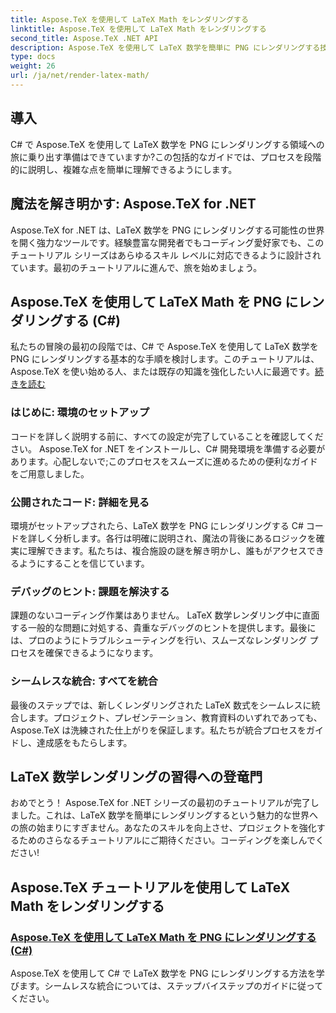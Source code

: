 ```yaml
---
title: Aspose.TeX を使用して LaTeX Math をレンダリングする
linktitle: Aspose.TeX を使用して LaTeX Math をレンダリングする
second_title: Aspose.TeX .NET API
description: Aspose.TeX を使用して LaTeX 数学を簡単に PNG にレンダリングする技術を発見してください。 C# のガイドを使用してプロセスをマスターし、統合を確実にして洗練された結果を実現します。
type: docs
weight: 26
url: /ja/net/render-latex-math/
---
```

## 導入

C# で Aspose.TeX を使用して LaTeX 数学を PNG にレンダリングする領域への旅に乗り出す準備はできていますか?この包括的なガイドでは、プロセスを段階的に説明し、複雑な点を簡単に理解できるようにします。

## 魔法を解き明かす: Aspose.TeX for .NET

Aspose.TeX for .NET は、LaTeX 数学を PNG にレンダリングする可能性の世界を開く強力なツールです。経験豊富な開発者でもコーディング愛好家でも、このチュートリアル シリーズはあらゆるスキル レベルに対応できるように設計されています。最初のチュートリアルに進んで、旅を始めましょう。

## Aspose.TeX を使用して LaTeX Math を PNG にレンダリングする (C#)

私たちの冒険の最初の段階では、C# で Aspose.TeX を使用して LaTeX 数学を PNG にレンダリングする基本的な手順を検討します。このチュートリアルは、Aspose.TeX を使い始める人、または既存の知識を強化したい人に最適です。[続きを読む](./png-latex-math-renderer-csharp/)

### はじめに: 環境のセットアップ

コードを詳しく説明する前に、すべての設定が完了していることを確認してください。 Aspose.TeX for .NET をインストールし、C# 開発環境を準備する必要があります。心配しないで;このプロセスをスムーズに進めるための便利なガイドをご用意しました。

### 公開されたコード: 詳細を見る

環境がセットアップされたら、LaTeX 数学を PNG にレンダリングする C# コードを詳しく分析します。各行は明確に説明され、魔法の背後にあるロジックを確実に理解できます。私たちは、複合施設の謎を解き明かし、誰もがアクセスできるようにすることを信じています。

### デバッグのヒント: 課題を解決する

課題のないコーディング作業はありません。 LaTeX 数学レンダリング中に直面する一般的な問題に対処する、貴重なデバッグのヒントを提供します。最後には、プロのようにトラブルシューティングを行い、スムーズなレンダリング プロセスを確保できるようになります。

### シームレスな統合: すべてを統合

最後のステップでは、新しくレンダリングされた LaTeX 数式をシームレスに統合します。プロジェクト、プレゼンテーション、教育資料のいずれであっても、Aspose.TeX は洗練された仕上がりを保証します。私たちが統合プロセスをガイドし、達成感をもたらします。

## LaTeX 数学レンダリングの習得への登竜門

おめでとう！ Aspose.TeX for .NET シリーズの最初のチュートリアルが完了しました。これは、LaTeX 数学を簡単にレンダリングするという魅力的な世界への旅の始まりにすぎません。あなたのスキルを向上させ、プロジェクトを強化するためのさらなるチュートリアルにご期待ください。コーディングを楽しんでください!
## Aspose.TeX チュートリアルを使用して LaTeX Math をレンダリングする
### [Aspose.TeX を使用して LaTeX Math を PNG にレンダリングする (C#)](./png-latex-math-renderer-csharp/)
Aspose.TeX を使用して C# で LaTeX 数学を PNG にレンダリングする方法を学びます。シームレスな統合については、ステップバイステップのガイドに従ってください。